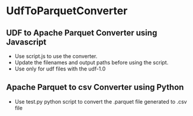 # UdfToParquetConverter

## UDF to Apache Parquet Converter using Javascript
- Use script.js to use the converter. 
- Update the filenames and output paths before using the script. 
- Use only for udf files with the udf-1.0 

## Apache Parquet to csv Converter using Python
- Use test.py python script to convert the .parquet file generated to .csv file

